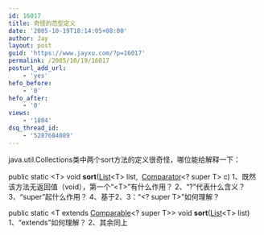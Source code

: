 ```yaml
---
id: 16017
title: 奇怪的范型定义
date: '2005-10-19T18:14:05+08:00'
author: Jay
layout: post
guid: 'https://www.jayxu.com/?p=16017'
permalink: /2005/10/19/16017
posturl_add_url:
    - 'yes'
hefo_before:
    - '0'
hefo_after:
    - '0'
views:
    - '1804'
dsq_thread_id:
    - '5287684089'
---
```


java.util.Collections类中两个sort方法的定义很奇怪，哪位能给解释一下：

public static &lt;T&gt; void <b>sort</b>(<a title="interface in java.util" href="http://java.sun.com/j2se/1.5.0/docs/api/java/util/List.html">List</a>&lt;T&gt; list,  <a title="interface in java.util" href="http://java.sun.com/j2se/1.5.0/docs/api/java/util/Comparator.html">Comparator</a>&lt;? super T&gt; c)
1、既然该方法无返回值（void），第一个“&lt;T&gt;”有什么作用？
2、“?”代表什么含义？
3、“super”起什么作用？
4、基于2、3：“&lt;? super T&gt;”如何理解？

public static &lt;T extends <a title="interface in java.lang" href="http://java.sun.com/j2se/1.5.0/docs/api/java/lang/Comparable.html">Comparable</a>&lt;? super T&gt;&gt; void <b>sort</b>(<a title="interface in java.util" href="http://java.sun.com/j2se/1.5.0/docs/api/java/util/List.html">List</a>&lt;T&gt; list)
1、“extends”如何理解？
2、其余同上